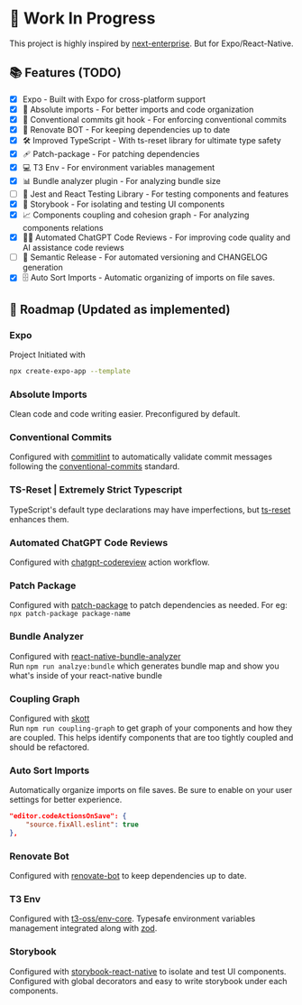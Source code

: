 # 🚧 Work In Progress

This project is highly inspired by [next-enterprise](https://github.com/Blazity/next-enterprise). But for Expo/React-Native.

## 📚 Features (TODO)

- [x] Expo - Built with Expo for cross-platform support
- [x] 🎯 Absolute imports - For better imports and code organization
- [x] 📝 Conventional commits git hook - For enforcing conventional commits
- [x] 🤖 Renovate BOT - For keeping dependencies up to date
- [x] 🛠️ Improved TypeScript - With ts-reset library for ultimate type safety
- [x] 🩹 Patch-package - For patching dependencies
- [x] 💻 T3 Env - For environment variables management
- [x] 📊 Bundle analyzer plugin - For analyzing bundle size
- [ ] 🧪 Jest and React Testing Library - For testing components and features
- [x] 📕 Storybook - For isolating and testing UI components
- [x] 📈 Components coupling and cohesion graph - For analyzing components relations
- [x] 🤖🧠 Automated ChatGPT Code Reviews - For improving code quality and AI assistance code reviews
- [ ] 🚢 Semantic Release - For automated versioning and CHANGELOG generation
- [x] 🗄️ Auto Sort Imports - Automatic organizing of imports on file saves.

## 🚦 Roadmap (Updated as implemented)

### Expo

Project Initiated with

```sh
npx create-expo-app --template
```

### Absolute Imports

Clean code and code writing easier.
Preconfigured by default.

### Conventional Commits

Configured with [commitlint](https://github.com/conventional-changelog/commitlint) to automatically validate commit messages following the [conventional-commits](https://www.conventionalcommits.org/en/v1.0.0/) standard.

### TS-Reset | Extremely Strict Typescript

TypeScript's default type declarations may have imperfections, but [ts-reset](https://github.com/total-typescript/ts-reset) enhances them.

### Automated ChatGPT Code Reviews

Configured with [chatgpt-codereview](https://github.com/anc95/ChatGPT-CodeReview) action workflow.

### Patch Package

Configured with [patch-package](https://github.com/ds300/patch-package) to patch dependencies as needed.
For eg: `npx patch-package package-name`

### Bundle Analyzer

Configured with [react-native-bundle-analyzer](https://github.com/IjzerenHein/react-native-bundle-visualizer)</br>
Run `npm run analzye:bundle` which generates bundle map and show you what's inside of your react-native bundle

### Coupling Graph

Configured with [skott](https://github.com/antoine-coulon/skott)</br>
Run `npm run coupling-graph` to get graph of your components and how they are coupled. This helps identify components that are too tightly coupled and should be refactored.

### Auto Sort Imports

Automatically organize imports on file saves. Be sure to enable on your user settings for better experience.

```json
"editor.codeActionsOnSave": {
    "source.fixAll.eslint": true
},
```

### Renovate Bot

Configured with [renovate-bot](https://github.com/renovatebot/renovate) to keep dependencies up to date.

### T3 Env

Configured with [t3-oss/env-core](https://github.com/t3-oss/t3-env).
Typesafe environment variables management integrated along with [zod](https://github.com/colinhacks/zod).

### Storybook

Configured with [storybook-react-native](https://github.com/storybookjs/react-native) to isolate and test UI components. Configured with global decorators and easy to write storybook under each components.
